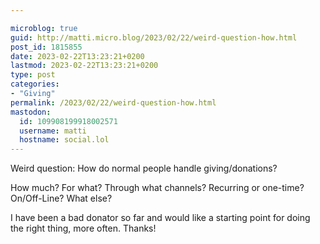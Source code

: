 ```yaml
---

microblog: true
guid: http://matti.micro.blog/2023/02/22/weird-question-how.html
post_id: 1815855
date: 2023-02-22T13:23:21+0200
lastmod: 2023-02-22T13:23:21+0200
type: post
categories:
- "Giving"
permalink: /2023/02/22/weird-question-how.html
mastodon:
  id: 109908199918002571
  username: matti
  hostname: social.lol
---
```

Weird question: How do normal people handle giving/donations?

How much? For what? Through what channels? Recurring or one-time? On/Off-Line? What else?

I have been a bad donator so far and would like a starting point for doing the right thing, more often. Thanks!
